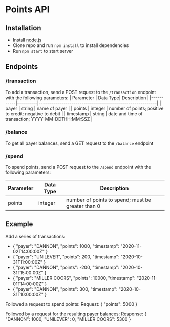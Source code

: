 # Points API

## Installation
- Install [node.js](http://nodejs.org/)
- Clone repo and run `npm install` to install dependencies
- Run `npm start` to start server

## Endpoints

### /transaction
To add a transaction, send a POST request to the `/transaction` endpoint with the following parameters:
| Parameter | Data Type| Description                                              |
|-----------|----------|----------------------------------------------------------|
|   payer   |  string  | name of payer                                            |
|   points  |  integer | number of points; positive to credit; negative to debit  |
| timestamp |  string  | date and time of transaction; YYYY-MM-DDTHH:MM:SSZ |

### /balance
To get all payer balances, send a GET request to the `/balance` endpoint

### /spend
To spend points, send a POST request to the `/spend` endpoint with the following parameters:

| Parameter | Data Type| Description                                              |
|-----------|----------|----------------------------------------------------------|
|  points   |  integer | number of points to spend; must be greater than 0        |

## Example
Add a series of transactions:
- { "payer": "DANNON", "points": 1000, "timestamp": "2020-11-02T14:00:00Z" }
- { "payer": "UNILEVER", "points": 200, "timestamp": "2020-10-31T11:00:00Z" }
- { "payer": "DANNON", "points": -200, "timestamp": "2020-10-31T15:00:00Z" }
- { "payer": "MILLER COORS", "points": 10000, "timestamp": "2020-11-01T14:00:00Z" }
- { "payer": "DANNON", "points": 300, "timestamp": "2020-10-31T10:00:00Z" }

Followed a request to spend points:
Request: { "points": 5000 }

Followed by a request for the resulting payer balances:
Response:
{
"DANNON": 1000,
"UNILEVER": 0,
"MILLER COORS": 5300
}